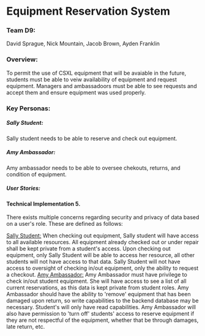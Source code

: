 # Equipment Reservation System

### Team D9:

David Sprague, Nick Mountain, Jacob Brown, Ayden Franklin

### Overview:

To permit the use of CSXL equipment that will be avaiable in the future, students must be able to veiw availability of equipment and request equipment. Managers and ambassadoors must be able to see requests and accept them and ensure equipment was used properly.

### Key Personas:

##### Sally Student:

Sally student needs to be able to reserve and check out equipment.

##### Amy Ambassador:

Amy ambassador needs to be able to oversee chekouts, returns, and condition of equipment.

##### User Stories:

#### Technical Implementation 5.

There exists multiple concerns regarding security and privacy of data based on a user's role. These are defined as follows:

<ins>Sally Student:</ins> When checking out equipment, Sally student will have access to all available resources. All equipment already checked out or under repair shall be kept private from a student's access. Upon checking out equipment, only Sally Student will be able to access her resource, all other students will not have access to that data.
Sally Student will not have access to oversight of checking in/out equipment, only the ability to request a checkout.
<ins>Amy Ambassador:</ins> Amy Ambassador must have privilege to check in/out student equipment. She will have access to see a list of all current reservations, as this data is kept private from student roles. Amy Ambassador should have the ability to 'remove' equipment that has been damaged upon return, so write capabilities to the backend database may be necessary. Student's will only have read capabilities. Amy Ambassador will also have permission to 'turn off' students' access to reserve equipment if they are not respectful of the equipment, whether that be through damages, late return, etc.
